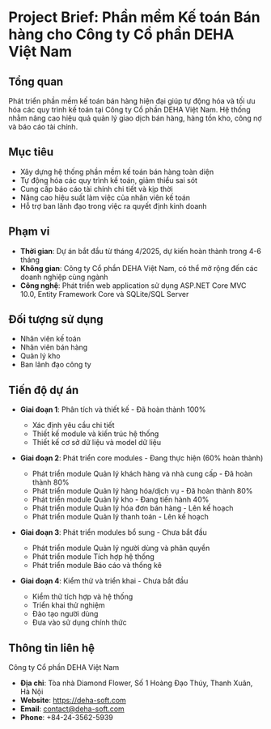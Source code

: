 # Project Brief: Phần mềm Kế toán Bán hàng cho Công ty Cổ phần DEHA Việt Nam

## Tổng quan

Phát triển phần mềm kế toán bán hàng hiện đại giúp tự động hóa và tối ưu hóa các quy trình kế toán tại Công ty Cổ phần DEHA Việt Nam. Hệ thống nhằm nâng cao hiệu quả quản lý giao dịch bán hàng, hàng tồn kho, công nợ và báo cáo tài chính.

## Mục tiêu

- Xây dựng hệ thống phần mềm kế toán bán hàng toàn diện
- Tự động hóa các quy trình kế toán, giảm thiểu sai sót
- Cung cấp báo cáo tài chính chi tiết và kịp thời
- Nâng cao hiệu suất làm việc của nhân viên kế toán
- Hỗ trợ ban lãnh đạo trong việc ra quyết định kinh doanh

## Phạm vi

- **Thời gian**: Dự án bắt đầu từ tháng 4/2025, dự kiến hoàn thành trong 4-6 tháng
- **Không gian**: Công ty Cổ phần DEHA Việt Nam, có thể mở rộng đến các doanh nghiệp cùng ngành
- **Công nghệ**: Phát triển web application sử dụng ASP.NET Core MVC 10.0, Entity Framework Core và SQLite/SQL Server

## Đối tượng sử dụng

- Nhân viên kế toán
- Nhân viên bán hàng
- Quản lý kho
- Ban lãnh đạo công ty

## Tiến độ dự án

- **Giai đoạn 1**: Phân tích và thiết kế - Đã hoàn thành 100%

  - Xác định yêu cầu chi tiết
  - Thiết kế module và kiến trúc hệ thống
  - Thiết kế cơ sở dữ liệu và model dữ liệu

- **Giai đoạn 2**: Phát triển core modules - Đang thực hiện (60% hoàn thành)

  - Phát triển module Quản lý khách hàng và nhà cung cấp - Đã hoàn thành 80%
  - Phát triển module Quản lý hàng hóa/dịch vụ - Đã hoàn thành 80%
  - Phát triển module Quản lý kho - Đang tiến hành 40%
  - Phát triển module Quản lý hóa đơn bán hàng - Lên kế hoạch
  - Phát triển module Quản lý thanh toán - Lên kế hoạch

- **Giai đoạn 3**: Phát triển modules bổ sung - Chưa bắt đầu

  - Phát triển module Quản lý người dùng và phân quyền
  - Phát triển module Tích hợp hệ thống
  - Phát triển module Báo cáo và thống kê

- **Giai đoạn 4**: Kiểm thử và triển khai - Chưa bắt đầu
  - Kiểm thử tích hợp và hệ thống
  - Triển khai thử nghiệm
  - Đào tạo người dùng
  - Đưa vào sử dụng chính thức

## Thông tin liên hệ

Công ty Cổ phần DEHA Việt Nam

- **Địa chỉ**: Tòa nhà Diamond Flower, Số 1 Hoàng Đạo Thúy, Thanh Xuân, Hà Nội
- **Website**: https://deha-soft.com
- **Email**: contact@deha-soft.com
- **Phone**: +84-24-3562-5939
